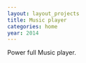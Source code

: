 ```yaml
---
layout: layout_projects
title: Music player
categories: home
year: 2014
---
```


Power full Music player.